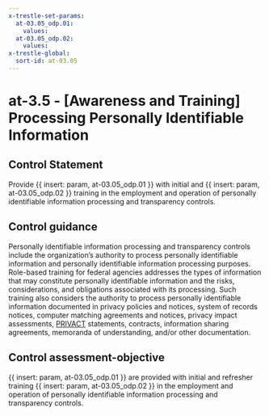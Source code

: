 ```yaml
---
x-trestle-set-params:
  at-03.05_odp.01:
    values:
  at-03.05_odp.02:
    values:
x-trestle-global:
  sort-id: at-03.05
---
```


# at-3.5 - \[Awareness and Training\] Processing Personally Identifiable Information

## Control Statement

Provide {{ insert: param, at-03.05_odp.01 }} with initial and {{ insert: param, at-03.05_odp.02 }} training in the employment and operation of personally identifiable information processing and transparency controls.

## Control guidance

Personally identifiable information processing and transparency controls include the organization’s authority to process personally identifiable information and personally identifiable information processing purposes. Role-based training for federal agencies addresses the types of information that may constitute personally identifiable information and the risks, considerations, and obligations associated with its processing. Such training also considers the authority to process personally identifiable information documented in privacy policies and notices, system of records notices, computer matching agreements and notices, privacy impact assessments, [PRIVACT](#18e71fec-c6fd-475a-925a-5d8495cf8455) statements, contracts, information sharing agreements, memoranda of understanding, and/or other documentation.

## Control assessment-objective

{{ insert: param, at-03.05_odp.01 }} are provided with initial and refresher training {{ insert: param, at-03.05_odp.02 }} in the employment and operation of personally identifiable information processing and transparency controls.
